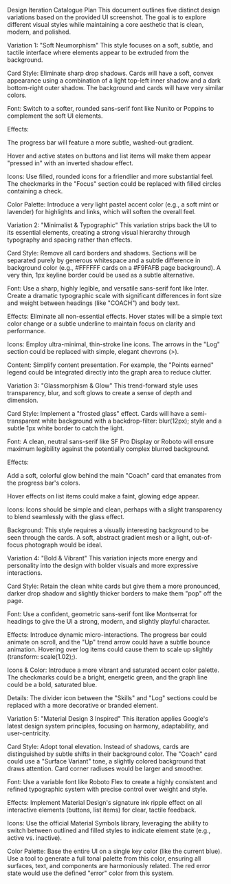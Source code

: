 Design Iteration Catalogue Plan
This document outlines five distinct design variations based on the provided UI screenshot. The goal is to explore different visual styles while maintaining a core aesthetic that is clean, modern, and polished.

Variation 1: "Soft Neumorphism"
This style focuses on a soft, subtle, and tactile interface where elements appear to be extruded from the background.

Card Style: Eliminate sharp drop shadows. Cards will have a soft, convex appearance using a combination of a light top-left inner shadow and a dark bottom-right outer shadow. The background and cards will have very similar colors.

Font: Switch to a softer, rounded sans-serif font like Nunito or Poppins to complement the soft UI elements.

Effects:

The progress bar will feature a more subtle, washed-out gradient.

Hover and active states on buttons and list items will make them appear "pressed in" with an inverted shadow effect.

Icons: Use filled, rounded icons for a friendlier and more substantial feel. The checkmarks in the "Focus" section could be replaced with filled circles containing a check.

Color Palette: Introduce a very light pastel accent color (e.g., a soft mint or lavender) for highlights and links, which will soften the overall feel.

Variation 2: "Minimalist & Typographic"
This variation strips back the UI to its essential elements, creating a strong visual hierarchy through typography and spacing rather than effects.

Card Style: Remove all card borders and shadows. Sections will be separated purely by generous whitespace and a subtle difference in background color (e.g., #FFFFFF cards on a #F9FAFB page background). A very thin, 1px keyline border could be used as a subtle alternative.

Font: Use a sharp, highly legible, and versatile sans-serif font like Inter. Create a dramatic typographic scale with significant differences in font size and weight between headings (like "COACH") and body text.

Effects: Eliminate all non-essential effects. Hover states will be a simple text color change or a subtle underline to maintain focus on clarity and performance.

Icons: Employ ultra-minimal, thin-stroke line icons. The arrows in the "Log" section could be replaced with simple, elegant chevrons (>).

Content: Simplify content presentation. For example, the "Points earned" legend could be integrated directly into the graph area to reduce clutter.

Variation 3: "Glassmorphism & Glow"
This trend-forward style uses transparency, blur, and soft glows to create a sense of depth and dimension.

Card Style: Implement a "frosted glass" effect. Cards will have a semi-transparent white background with a backdrop-filter: blur(12px); style and a subtle 1px white border to catch the light.

Font: A clean, neutral sans-serif like SF Pro Display or Roboto will ensure maximum legibility against the potentially complex blurred background.

Effects:

Add a soft, colorful glow behind the main "Coach" card that emanates from the progress bar's colors.

Hover effects on list items could make a faint, glowing edge appear.

Icons: Icons should be simple and clean, perhaps with a slight transparency to blend seamlessly with the glass effect.

Background: This style requires a visually interesting background to be seen through the cards. A soft, abstract gradient mesh or a light, out-of-focus photograph would be ideal.

Variation 4: "Bold & Vibrant"
This variation injects more energy and personality into the design with bolder visuals and more expressive interactions.

Card Style: Retain the clean white cards but give them a more pronounced, darker drop shadow and slightly thicker borders to make them "pop" off the page.

Font: Use a confident, geometric sans-serif font like Montserrat for headings to give the UI a strong, modern, and slightly playful character.

Effects: Introduce dynamic micro-interactions. The progress bar could animate on scroll, and the "Up" trend arrow could have a subtle bounce animation. Hovering over log items could cause them to scale up slightly (transform: scale(1.02);).

Icons & Color: Introduce a more vibrant and saturated accent color palette. The checkmarks could be a bright, energetic green, and the graph line could be a bold, saturated blue.

Details: The divider icon between the "Skills" and "Log" sections could be replaced with a more decorative or branded element.

Variation 5: "Material Design 3 Inspired"
This iteration applies Google's latest design system principles, focusing on harmony, adaptability, and user-centricity.

Card Style: Adopt tonal elevation. Instead of shadows, cards are distinguished by subtle shifts in their background color. The "Coach" card could use a "Surface Variant" tone, a slightly colored background that draws attention. Card corner radiuses would be larger and smoother.

Font: Use a variable font like Roboto Flex to create a highly consistent and refined typographic system with precise control over weight and style.

Effects: Implement Material Design's signature ink ripple effect on all interactive elements (buttons, list items) for clear, tactile feedback.

Icons: Use the official Material Symbols library, leveraging the ability to switch between outlined and filled styles to indicate element state (e.g., active vs. inactive).

Color Palette: Base the entire UI on a single key color (like the current blue). Use a tool to generate a full tonal palette from this color, ensuring all surfaces, text, and components are harmoniously related. The red error state would use the defined "error" color from this system.